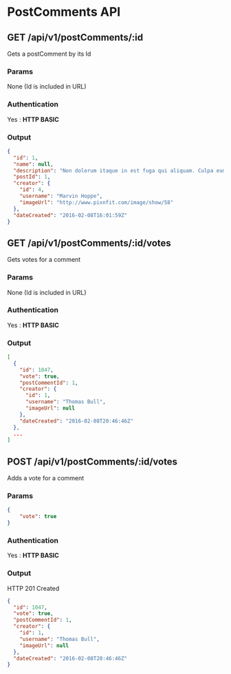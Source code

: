 # PostComments API

<a name="show"></a>
## GET /api/v1/postComments/:id
Gets a postComment by its Id
### Params
None (Id is included in URL)
### Authentication
Yes : **HTTP BASIC**
### Output
```json
{
  "id": 1,
  "name": null,
  "description": "Non dolorum itaque in est fuga qui aliquam. Culpa eum molestiae eveniet aut blanditiis.",
  "postId": 1,
  "creator": {
    "id": 4,
    "username": "Marvin Hoppe",
    "imageUrl": "http://www.pixnfit.com/image/show/58"
  },
  "dateCreated": "2016-02-08T16:01:59Z"
}
```

<a name="votes"></a>
## GET /api/v1/postComments/:id/votes
Gets votes for a comment
### Params
None (Id is included in URL)
### Authentication
Yes : **HTTP BASIC**
### Output
```json
[
  {
    "id": 1047,
    "vote": true,
    "postCommentId": 1,
    "creator": {
      "id": 1,
      "username": "Thomas Bull",
      "imageUrl": null
    },
    "dateCreated": "2016-02-08T20:46:46Z"
  },
  ...
]
```

<a name="addVote"></a>
## POST /api/v1/postComments/:id/votes
Adds a vote for a comment
### Params
```json
{
    "vote": true
}
```
### Authentication
Yes : **HTTP BASIC**
### Output
HTTP 201 Created
```json
{
  "id": 1047,
  "vote": true,
  "postCommentId": 1,
  "creator": {
    "id": 1,
    "username": "Thomas Bull",
    "imageUrl": null
  },
  "dateCreated": "2016-02-08T20:46:46Z"
}
```